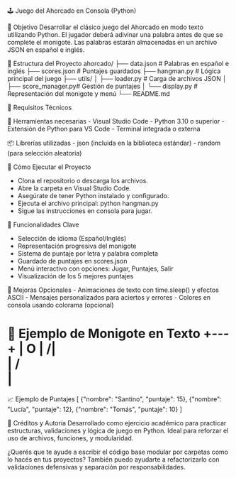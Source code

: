 🕹️ Juego del Ahorcado en Consola (Python)

🎯 Objetivo
Desarrollar el clásico juego del Ahorcado en modo texto utilizando Python. El jugador deberá adivinar una palabra antes de que se complete el monigote. Las palabras estarán almacenadas en un archivo JSON en español e inglés.

📁 Estructura del Proyecto
ahorcado/
├── data.json           # Palabras en español e inglés
├── scores.json         # Puntajes guardados
├── hangman.py          # Lógica principal del juego
├── utils/
│   ├── loader.py       # Carga de archivos JSON
│   ├── score_manager.py# Gestión de puntajes
│   └── display.py      # Representación del monigote y menú
└── README.md



🧰 Requisitos Técnicos

  🔧 Herramientas necesarias
    - Visual Studio Code
    - Python 3.10 o superior
    - Extensión de Python para VS Code
    - Terminal integrada o externa
    
  📦 Librerías utilizadas
    - json (incluida en la biblioteca estándar)
    - random (para selección aleatoria)

🚀 Cómo Ejecutar el Proyecto
  - Clona el repositorio o descarga los archivos.
  - Abre la carpeta en Visual Studio Code.
  - Asegúrate de tener Python instalado y configurado.
  - Ejecuta el archivo principal:
      python hangman.py
  - Sigue las instrucciones en consola para jugar.

🧠 Funcionalidades Clave
  - Selección de idioma (Español/Inglés)
  - Representación progresiva del monigote
  - Sistema de puntaje por letra y palabra completa
  - Guardado de puntajes en scores.json
  - Menú interactivo con opciones: Jugar, Puntajes, Salir
  - Visualización de los 5 mejores puntajes

🌟 Mejoras Opcionales
    - Animaciones de texto con time.sleep() y efectos ASCII
    - Mensajes personalizados para aciertos y errores
    - Colores en consola usando colorama (opcional)


📌 Ejemplo de Monigote en Texto
 +---+
 |   O
 |  /|\
 |  / \
 |
=========


📈 Ejemplo de Puntajes
[
  {"nombre": "Santino", "puntaje": 15},
  {"nombre": "Lucía", "puntaje": 12},
  {"nombre": "Tomás", "puntaje": 10}
]



💬 Créditos y Autoría
Desarrollado como ejercicio académico para practicar estructuras, validaciones y lógica de juego en Python. Ideal para reforzar el uso de archivos, funciones, y modularidad.

¿Querés que te ayude a escribir el código base modular por carpetas como lo hacés en tus proyectos? También puedo ayudarte a refactorizarlo con validaciones defensivas y separación por responsabilidades.
